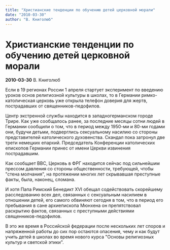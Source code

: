 ```yaml
---
title: "Христианские тенденции по обучению детей церковной морали"
date: "2010-03-30"
author: "В. Книголюб"
---
```


# Христианские тенденции по обучению детей церковной морали

**2010-03-30** В. Книголюб

Если в 19 регионах России 1 апреля стартует эксперимент по введению уроков основ религиозной культуры в школах, то в Германии римко-католическая церковь уже открыла телефон доверия для жертв, пострадавших от священников-педофилов.

Центр экстренной службы находится в западногерманском городе Трире. Как уже сообщалось ранее, за последние месяцы сотни людей в Германии сообщили о том, что в период между 1950-ми и 80-ми годами они, будучи детьми, подверглись сексуальному насилию со стороны представителей католического духовенства. Скандал пока затронул две трети немецких епархий. Председатель Конференции католических епископов Германии принес от имени Церкви извинения пострадавшим.

Как сообщает BBC, Церковь в ФРГ находится сейчас под сильнейшим прессом давления со стороны общественности, требующей, чтобы "стена молчания", на протяжении многих лет скрывавшая преступные факты, была, наконец, сломана.

И хотя Папа Римский Бенедикт ХVI обещал содействовать скорейшему расследованию всех дел, связанных с сексуальным насилием в отношении детей, его самого обвиняют сегодня в том, что в период его пребывания в сане архиепископа Мюнхена он препятствовал раскрытию фактов, связанных с преступными действиями священников-педофилов.

В это же время в Российской федерации после нескольких лет споров и напряженной работы до сих пор остаются опасения, чему и как будут учить детей в школах во время нового курса "Основы религиозных культур и светской этики".